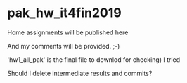 # pak_hw_it4fin2019

Home assignments will be published here

And my comments will be provided. ;-)

'hw1_all_pak' is the final file to downlod for checking) I tried

Should I delete intermediate results and commits?

